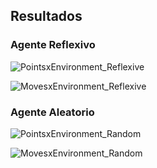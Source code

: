 ## Resultados

### Agente Reflexivo

![PointsxEnvironment_Reflexive](https://github.com/bautifrigole/ia-uncuyo-2023/assets/64384449/8972c583-50f0-4cd4-a1ad-5c1db62c820b)

![MovesxEnvironment_Reflexive](https://github.com/bautifrigole/ia-uncuyo-2023/assets/64384449/d9d8e734-194a-4a01-a806-2ec8c09e5842)


### Agente Aleatorio

![PointsxEnvironment_Random](https://github.com/bautifrigole/ia-uncuyo-2023/assets/64384449/0bed19af-3451-40fe-a2fe-04a77dcb64d7)

![MovesxEnvironment_Random](https://github.com/bautifrigole/ia-uncuyo-2023/assets/64384449/c3bef74e-3e9f-4aaf-bd07-d5a1416a80d4)

